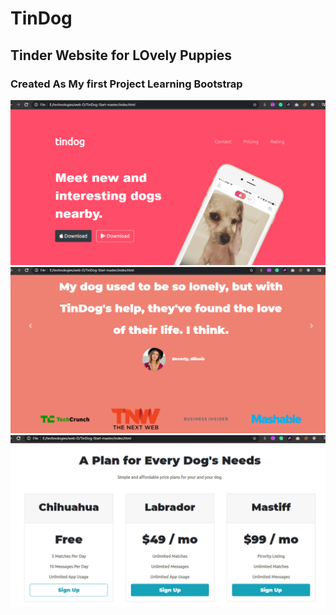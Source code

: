 # TinDog 
## Tinder Website for LOvely Puppies
### Created As My first Project Learning Bootstrap
![](https://github.com/poojarathore30/Tindog.github.io/blob/master/Capture.PNG)
![](https://github.com/poojarathore30/Tindog.github.io/blob/master/2.PNG)
![](https://github.com/poojarathore30/Tindog.github.io/blob/master/3.PNG)

